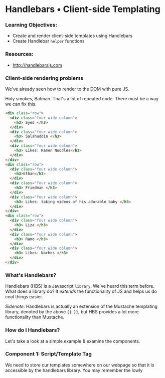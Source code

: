 # Handlebars • Client-side Templating

### Learning Objectives:
- Create and render client-side templates using Handlebars
- Create Handlebar `helper` functions

### Resources:
- http://handlebarsjs.com

### Client-side rendering problems
We've already seen how to render to the DOM with pure JS.

Holy smokes, Batman. That's a lot of repeated code. There must be a way we can fix this.

```html
<div class="row">
  <div class="four wide column">
    <h3> Syed </h3>
  </div>
  <div class="four wide column">
    <h3> Salahuddin </h3>
  </div>
  <div class="four wide column">
    <h3> Likes: Ramen Noodles</h3>
  </div>
</div>
<div class="row">
  <div class="four wide column">
    <h3>Ethan</h3>
  </div>
  <div class="four wide column">
    <h3> Friedman </h3>
  </div>
  <div class="four wide column">
    <h3> Likes: taking videos of his adorable baby </h3>
  </div>
</div>
<div class="row">
  <div class="four wide column">
    <h3> Liza </h3>
  </div>
  <div class="four wide column">
    <h3> Ramo </h3>
  </div>
  <div class="four wide column">
    <h3> Likes: Nachos </h3>
  </div>
</div>
```

### What's Handlebars?
Handlebars (HBS) is a Javascript `library`. We've heard this term before. What does a library do? It *extends* the functionality of JS and helps us do cool things easier.

*Sidenote*: Handlebars is actually an extension of the Mustache templating library, denoted by the above `{{ }}`, but HBS provides a lot more functionality than Mustache.


### How do I Handlebars?
Let's take a look at a simple example & examine the components.


### Component 1: Script/Template Tag
We need to store our templates somewhere on our webpage so that it is accessible by the handlebars library. You may remember the lowly <script> tag. In addition to just taking a source, you can also change it's type, give it an id, all kinds of fun stuff. So let's take a look at how to use the <script> tag to put our template on the page.


### Component 2: Giving Handlebars your template
In your JS file you need to tell HBS that "I got a template for you to use". We do this as such:

```javascript
var source = document.getElementById('name-template').innerHTML;
var template = Handlebars.compile(source);
```

This grabs the HTML contained in the template tags and generates a template for us.


### Component 3: Populating the Template with Data
So we want to give our template some data. The way it is currently set up, it can only take one piece at a time, but we will soon look at how to easily give it a whole slew of data. Let's look at how to do this.

```javascript
var context = {
	name: 'Syed'
};
var computedHtml = template(context);
```

### Component 4: Rendering
So now we've got compiled HTML that contains our data and is formatted the way we want. So we need to render it on the page. The simplest way to do this is just stick it in a placeholder somewhere. Lucky for us, we have one: The container with `id = "name-container"`

```javascript
nameContainer.innerHTML = compiledHtml;
```

### Recap: what are we doing again?
- We create a template in script tags called `name-template`
- We tell HBS where our template is & store it in the `templateSource` variable.
- Then we "compile" the `templateSource`
  - `compile` is a special HBS function
  - It grabs the HTML in our `name-template` & generates a `template` for us
- `template` is actually a fxn
  - We pass the `data` to the `template` (`data` is what we'd like to display in the template)
  - We get back `computedHtml`
- Then we set the `computedHtml` to be the innerHTML of our `name-container`

### Exercise: basic HBS exercise

---

# Part II: HBS Helper Functions • If & Each
Handlebars provides extensive support for "Helper" functions, functions that basically make it easier to streamline our process. We'll be looking at the `if` and `each` helper functions.

### If
Syntax of an `if` helper function. Notice that the start & end of the statement are denoted with `#` and `/`.

``` javascript
{{#someBuiltIn someArgument}}
  block of code
{{/someBuiltIn}}
```

### Each
So remember before we had a whole list of people? We want to use a template over a group of people. So let's look at how we can change our template and our code to do that:

```html
<script type="text/x-handlebars-template" id="favorites-template">
{{#each people}}
  <div class="row">
    <div class="four wide column">
      <h3> {{ firstName }} </h3>
    </div>
    <div class="four wide column">
      <h3>  {{ lastName }}   </h3>
    </div>
    <div class="four wide column">
      <h3>  Likes: {{ like }}   </h3>
    </div>
  </div>
{{/each}}
</script>
```

Looks very similar to what we had before. But let's look at the key differences:

{{#each people}}: We start out with our each helper and give it the argument `people`. That tells Handlebars that it will be getting an array.

`this` keyword: The `this` keyword is not always necessary, but it is useful to use because it helps keep our code readable.

We still grab and compile our template the same way:

``` javascript
var source = document.getElementById('cool-peeps').innerHTML;
var template = Handlebars.compile(source);
```

### Adding The Data
This is where it gets a little funky. Our data is different now, we've got an `each` involved. Our data should look like this:

``` javascript
var data = { people: [
  {firstName: "Syed", lastName: "Salahuddin", like: "Ramen noodles"},
  {firstName: "Ethan", lastName: "Friedman", like: "taking videos of his adorable baby"},
  {firstName: "Liza", lastName: "Ramo", like: "Nachos"}
]}
```

This time, when we populate our template, we are giving it this object containing an array. And the {{#each}} can do the work for us:
``` js
var compiledHTML = template(data)
var favoritesContainer = document.getElementById('favorites');
favoritesContainer.innerHTML = compiledHTML;
```

Awesome! We were able to render a whole slew of data using a template.
